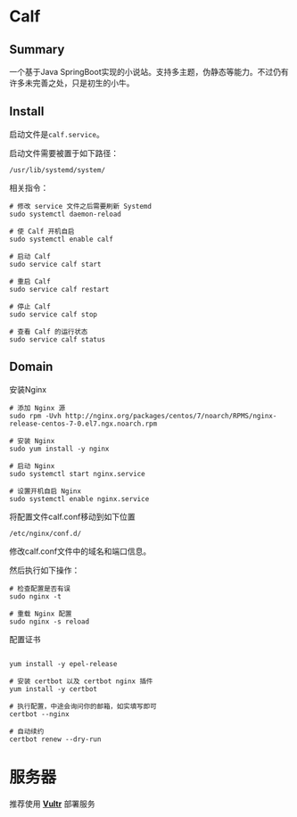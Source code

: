 # Calf

## Summary

一个基于Java SpringBoot实现的小说站。支持多主题，伪静态等能力。不过仍有许多未完善之处，只是初生的小牛。

## Install

启动文件是`calf.service`。

启动文件需要被置于如下路径：

```shell script
/usr/lib/systemd/system/
```

相关指令：

```shell script
# 修改 service 文件之后需要刷新 Systemd
sudo systemctl daemon-reload

# 使 Calf 开机自启
sudo systemctl enable calf

# 启动 Calf
sudo service calf start

# 重启 Calf
sudo service calf restart

# 停止 Calf
sudo service calf stop

# 查看 Calf 的运行状态
sudo service calf status
```

## Domain

安装Nginx

```shell script
# 添加 Nginx 源
sudo rpm -Uvh http://nginx.org/packages/centos/7/noarch/RPMS/nginx-release-centos-7-0.el7.ngx.noarch.rpm

# 安装 Nginx
sudo yum install -y nginx

# 启动 Nginx
sudo systemctl start nginx.service

# 设置开机自启 Nginx
sudo systemctl enable nginx.service
```

将配置文件calf.conf移动到如下位置

```text
/etc/nginx/conf.d/
```

修改calf.conf文件中的域名和端口信息。

然后执行如下操作：

```shell script
# 检查配置是否有误
sudo nginx -t

# 重载 Nginx 配置
sudo nginx -s reload
```


配置证书
```shell script

yum install -y epel-release

# 安装 certbot 以及 certbot nginx 插件
yum install -y certbot

# 执行配置，中途会询问你的邮箱，如实填写即可
certbot --nginx

# 自动续约
certbot renew --dry-run
```
# 服务器

推荐使用 **[Vultr](https://www.vultr.com/?ref=8481921-6G)** 部署服务
